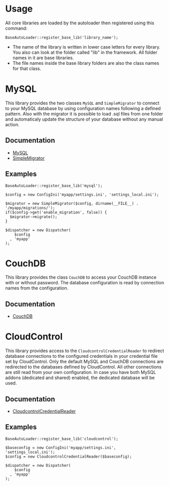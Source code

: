 # Usage

All core libraries are loaded by the autoloader then registered using this command:

    BaseAutoLoader::register_base_lib('library_name');

- The name of the library is written in lower case letters for every library. You also can
look at the folder called "lib" in the framework. All folder names in it are base libraries.
- The file names inside the base library folders are also the class names for that class.

# MySQL

This library provides the two classes `MySQL` and `SimpleMigrator` to connect to your
MySQL database by using configuration names following a defined pattern. Also with the
migrator it is possible to load .sql files from one folder and automaticaly update the
structure of your database without any manual action.

## Documentation

- [MySQL](http://integration.kserver.biz/job/PHPFramework_Subdir/javadoc/default/MySQL.html)
- [SimpleMigrator](http://integration.kserver.biz/job/PHPFramework_Subdir/javadoc/default/SimpleMigrator.html)

## Examples

    BaseAutoLoader::register_base_lib('mysql');

    $config = new ConfigIni('myapp/settings.ini', 'settings_local.ini');

    $migrator = new SimpleMigrator($config, dirname(__FILE__) . '/myapp/migrations/');
    if($config->get('enable_migration', false)) {
      $migrator->migrate();
    }

    $dispatcher = new Dispatcher(
        $config
      , 'myapp'
    );

# CouchDB

This library provides the class `CouchDB` to access your CouchDB instance with or without
password. The database configuration is read by connection names from the configuration.

## Documentation

- [CouchDB](http://integration.kserver.biz/job/PHPFramework_Subdir/javadoc/default/CouchDB.html)

# CloudControl

This library provides access to the `CloudcontrolCredentialReader` to redirect database
connections to the configured credentials in your credential file set by CloudControl.
Only the default MySQL and CouchDB connections are redirected to the databases defined
by CloudControl. All other connections are still read from your own configuration. In
case you have both MySQL addons (dedicated and shared) enabled, the dedicated database
will be used.

## Documentation

- [CloudcontrolCredentialReader](http://integration.kserver.biz/job/PHPFramework_Subdir/javadoc/default/CloudcontrolCredentialReader.html)

## Examples

    BaseAutoLoader::register_base_lib('cloudcontrol');

    $baseconfig = new ConfigIni('myapp/settings.ini', 'settings_local.ini');
    $config = new CloudcontrolCredentialReader($baseconfig);

    $dispatcher = new Dispatcher(
        $config
      , 'myapp'
    );

